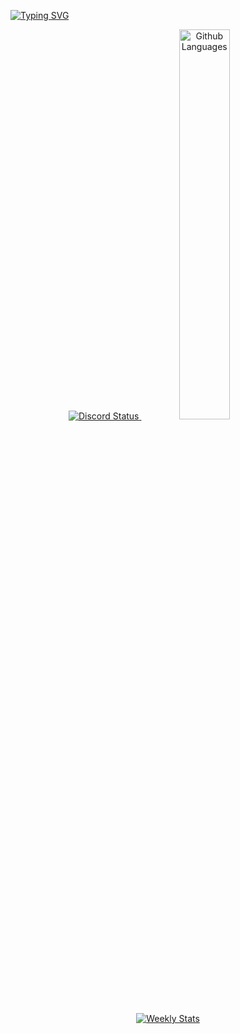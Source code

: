 [![Typing SVG](https://readme-typing-svg.herokuapp.com?color=B1F7E2&lines=hi%2C+i'm+niskii)](https://git.io/typing-svg)

<p align="center">
  <a href="https://discord.com/users/847865068657836033" target="_blank">
    <img src="https://lanyard.cnrad.dev/api/847865068657836033?bg=1f1f1f&borderRadius=5px" alt="Discord Status"/>
    </a>
	<a href="https://github.com/Niskii3?tab=repositories" target="_blank">
          <img width="40%" src="https://github-readme-stats.vercel.app/api/top-langs?username=Niskii3&theme=dark&hide_border=true&layout=compact&langs_count=5" alt="Github Languages" />
	</a>
</p>

<p align="center">
<a href="https://wakatime.com/@niskii" target="_blank">
	<img align="center" alt="Weekly Stats" src="https://github-readme-stats.vercel.app/api/wakatime?username=niskii&border_radius=5px&theme=dark&bg_color=1f1f1f&border_color=1f1f1f&icon_color=58a6ff&show_icons=true&disable_animations=true&custom_title=Weekly%20Stats">
</a>
</p>

